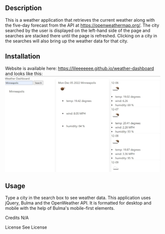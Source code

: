 ## Description
This is a weather application that retrieves the current weather along with the five-day forecast from the API at https://openweathermap.org/. The city searched by the user is displayed on the left-hand side of the page and searches are stacked there until the page is refreshed. Clicking on a city in the searches will also bring up the weather data for that city. 

## Installation
Website is available here: https://lileeeeeee.github.io/weather-dashboard and looks like this:
![screenshot](assets/weatherscreenshot.jpg)

## Usage
Type a city in the search box to see weather data. This application uses jQuery, Bulma and the OpenWeather API. It is formatted for desktop and mobile with the help of Bulma's mobile-first elements. 

Credits
N/A

License
See License
